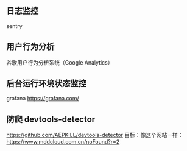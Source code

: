## 日志监控
sentry

## 用户行为分析
谷歌用户行为分析系统（Google Analytics）

## 后台运行环境状态监控
grafana
https://grafana.com/

## 防爬 devtools-detector
https://github.com/AEPKILL/devtools-detector
目标：像这个网站一样：https://www.mddcloud.com.cn/noFound?r=2

